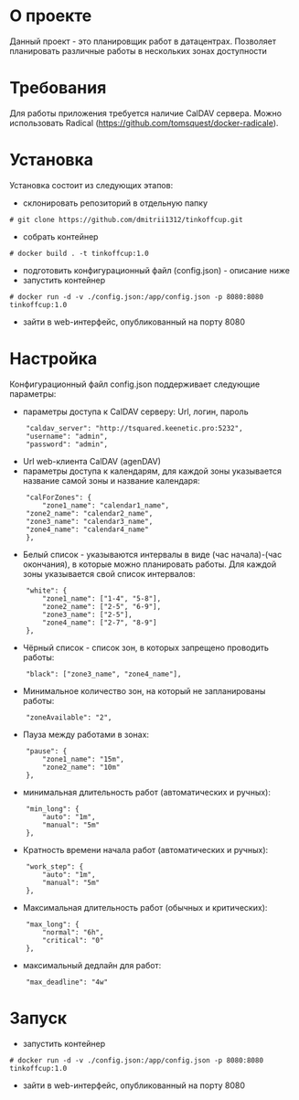 # О проекте
Данный проект - это планировщик работ в датацентрах. Позволяет планировать различные работы в нескольких зонах доступности
# Требования
Для работы приложения требуется наличие CalDAV сервера. Можно использовать Radical (https://github.com/tomsquest/docker-radicale). 
# Установка
Установка состоит из следующих этапов:
- склонировать репозиторий в отдельную папку
```
# git clone https://github.com/dmitrii1312/tinkoffcup.git
```
- собрать контейнер
```
# docker build . -t tinkoffcup:1.0
```
- подготовить конфигурационный файл (config.json) - описание ниже
- запустить контейнер
```
# docker run -d -v ./config.json:/app/config.json -p 8080:8080 tinkoffcup:1.0
```
- зайти в web-интерфейс, опубликованный на порту 8080
# Настройка
Конфигурационный файл config.json поддерживает следующие параметры:
- параметры доступа к CalDAV серверу: Url, логин, пароль
```
    "caldav_server": "http://tsquared.keenetic.pro:5232",
    "username": "admin",
    "password": "admin",
```
- Url web-клиента CalDAV (agenDAV)
- параметры доступа к календарям, для каждой зоны указывается название самой зоны и название календаря:
```
    "calForZones": {
        "zone1_name": "calendar1_name",
	"zone2_name": "calendar2_name",
	"zone3_name": "calendar3_name",
	"zone4_name": "calendar4_name"
    },
```
- Белый список - указываются интервалы в виде (час начала)-(час окончания), в которые можно планировать работы. Для каждой зоны указывается свой список интервалов:
```
    "white": {
        "zone1_name": ["1-4", "5-8"],
        "zone2_name": ["2-5", "6-9"],
        "zone3_name": ["2-5"],
        "zone4_name": ["2-7", "8-9"]
    },
```
- Чёрный список - список зон, в которых запрещено проводить работы:
```
    "black": ["zone3_name", "zone4_name"],
```
- Минимальное количество зон, на который не запланированы работы:
```
    "zoneAvailable": "2",
```
- Пауза между работами в зонах:
```
    "pause": {
        "zone1_name": "15m",
        "zone2_name": "10m"
    },
```
- минимальная длительность работ (автоматических и ручных):
```
    "min_long": {
        "auto": "1m",
        "manual": "5m"
    },
```
- Кратность времени начала работ (автоматических и ручных):
```
    "work_step": {
        "auto": "1m",
        "manual": "5m"
    },
```
- Максимальная длительность работ (обычных и критических):
```
    "max_long": {
        "normal": "6h",
        "critical": "0"
    },
```
- максимальный дедлайн для работ:
```
    "max_deadline": "4w"
```
# Запуск
- запустить контейнер
```
# docker run -d -v ./config.json:/app/config.json -p 8080:8080 tinkoffcup:1.0
```
- зайти в web-интерфейс, опубликованный на порту 8080


